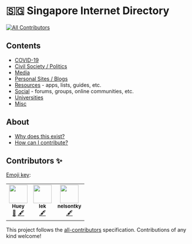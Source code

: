 # 🇸🇬 Singapore Internet Directory

<!-- ALL-CONTRIBUTORS-BADGE:START - Do not remove or modify this section -->
[![All Contributors](https://img.shields.io/badge/all_contributors-3-orange.svg?style=flat-square)](#contributors-)
<!-- ALL-CONTRIBUTORS-BADGE:END -->

## Contents

- [COVID-19](covid.md)
- [Civil Society / Politics](civil-socety-politics.md)
- [Media](media.md)
- [Personal Sites / Blogs](blogs.md)
- [Resources](resources.md) - apps, lists, guides, etc.
- [Social](social.md) - forums, groups, online communities, etc.
- [Universities](universities.md)
- [Misc](misc.md)

## About

- [Why does this exist?](meta/README.md)
- [How can I contribute?](meta/contributing.md)

## Contributors ✨

[Emoji key](https://allcontributors.org/docs/en/emoji-key):

<!-- ALL-CONTRIBUTORS-LIST:START - Do not remove or modify this section -->
<!-- prettier-ignore-start -->
<!-- markdownlint-disable -->
<table>
  <tr>
    <td align="center"><a href="https://github.com/hueyy"><img src="https://avatars.githubusercontent.com/u/6523121?v=4?s=50" width="50px;" alt=""/><br /><sub><b>Huey</b></sub></a><br /><a href="#ideas-hueyy" title="Ideas, Planning, & Feedback">🤔</a> <a href="#content-hueyy" title="Content">🖋</a></td>
    <td align="center"><a href="https://github.com/billiebongo"><img src="https://avatars.githubusercontent.com/u/39232407?v=4?s=50" width="50px;" alt=""/><br /><sub><b>lek</b></sub></a><br /><a href="#content-billiebongo" title="Content">🖋</a></td>
    <td align="center"><a href="https://github.com/nelsontky"><img src="https://avatars.githubusercontent.com/u/7272103?v=4?s=50" width="50px;" alt=""/><br /><sub><b>nelsontky</b></sub></a><br /><a href="#content-nelsontky" title="Content">🖋</a></td>
  </tr>
</table>

<!-- markdownlint-restore -->
<!-- prettier-ignore-end -->

<!-- ALL-CONTRIBUTORS-LIST:END -->

This project follows the [all-contributors](https://github.com/all-contributors/all-contributors) specification. Contributions of any kind welcome!
